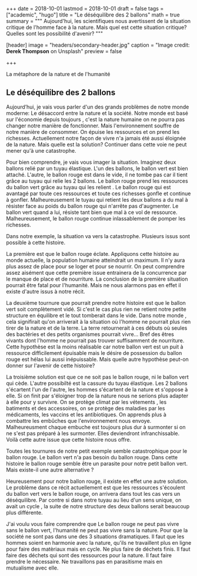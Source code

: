 +++
date = 2018-10-01
lastmod = 2018-10-01
draft = false
tags = ["academic", "hugo"]
title = "Le déséquilibre des 2 ballons"
math = true
summary = """
Aujourd'hui, les scientifiques nous avertissent de la situation critique de l'homme face à la nature. Mais quel est cette situation critique? Quelles sont les possibilité d'avenir? 
"""

[header]
image = "headers/secondary-header.jpg"
caption = "Image credit: **Derek Thompson** on Unsplash"
preview = false

+++

La métaphore de la nature et de l'humanité

## Le déséquilibre des 2 ballons

Aujourd’hui, je vais vous parler d'un des grands problèmes de notre monde moderne: Le désaccord entre la nature et la société. Notre monde est basé sur l'économie depuis toujours , c'est la nature humaine on ne pourra pas changer notre manière de fonctionner. Mais l'environnement souffre de notre manière de consommer. On épuise les ressources et on prend les richesses. Actuellement notre façon de vivre n'a jamais été aussi éloignée de la nature. Mais quelle est la solution? Continuer dans cette voie ne peut mener qu'à une catastrophe.

Pour bien comprendre, je vais vous imager la situation. Imaginez deux ballons relié par un tuyau élastique. L'un des ballons, le ballon vert est bien attaché. L'autre, le ballon rouge est dans le vide, il ne tombe pas car il tient grâce au tuyau qui relie les 2 ballons. Le ballon rouge prend les ressources du ballon vert grâce au tuyau qui les relient . Le ballon rouge qui est avantagé par toute ces ressources et toute ces richesses gonfle et continue à gonfler. Malheureusement le tuyau qui retient les deux ballons a du mal à résister face au poids du ballon rouge qui n'arrête pas d'augmenter. Le ballon vert quand a lui, résiste tant bien que mal à ce vol de ressource. Malheureusement, le ballon rouge continue inlassablement de pomper les richesses. 

Dans notre exemple, la situation va vers la catastrophe. Plusieurs issus sont possible à cette histoire.

La première est que le ballon rouge éclate. Appliquons cette histoire au monde actuelle, la population humaine atteindrait un maximum. Il n'y aura plus assez de place pour se loger et pour se nourrir. On peut comprendre assez aisément que cette première issue entrainera de la concurrence par le manque de place et de nourriture. La conclusion de la première situation pourrait être fatal pour l'humanité. Mais ne nous alarmons pas en effet il existe d'autre issus à notre récit.

La deuxième tournure que pourrait prendre notre histoire est que le ballon vert soit complètement vidé. Si c'est le cas plus rien ne retient notre petite structure en équilibre et le tout tomberait dans le vide. Dans notre monde , cela signifirait qu'on arriverait à la situation où l'homme ne pourrait plus rien tirer de la nature et de la terre. La terre retournerait à ces débuts où seules des bactéries et des petits organismes pourrait vivre... Bref des êtres vivants dont l'homme ne pourrait pas trouver suffisamment de nourriture. Cette hypothèse est la moins réalisable car notre ballon vert est un puit à ressource difficilement épuisable mais le désire de possession du ballon rouge est hélas lui aussi inépuissable. Mais quelle autre hypothèse peut-on donner sur l'avenir de cette histoire?

La troisième solution est que ce ne soit pas le ballon rouge, ni le ballon vert qui cède. L'autre possibilté est la cassure du tuyau élastique. Les 2 ballons s'écartent l'un de l'autre, les hommes s'écartent de la nature et s'oppose à elle. Si on finit par s'éloigner trop de la nature nous ne serions plus adapter à elle pour y survivre. On se protège climat par les vétements , les batiments et des accessoires, on se protège des maladies par les médicaments, les vaccins et les antibiotiques. On apprends plus à combattre les embûches que l'environnement nous envoye. Malheureusment chaque embuche est toujours plus dur à surmonter si on ne s'est pas préparé à les surmonter. Elles deviendront infranchissable. Voilà cette autre issue que cette histoire nous offre.


Toutes les tournures de notre petit exemple semble catastrophique pour le ballon rouge. Le ballon vert n'a pas besoin du ballon rouge. Dans cette histoire le ballon rouge semble être un parasite pour notre petit ballon vert. Mais existe-il une autre alternative ?

Heureusement pour notre ballon rouge, il existe en effet une autre solution. Le problème dans ce récit actuellement est que les ressources s'écoulent du ballon vert vers le ballon rouge, on arrivera dans tout les cas vers un déséquilibre. Par contre si dans notre tuyau au lieu d'un sens unique, on avait un cycle , la suite de notre structure des deux ballons serait beaucoup plus différente.

J'ai voulu vous faire comprendre que Le ballon rouge ne peut pas vivre sans le ballon vert, l'humanité ne peut pas vivre sans la nature. Pour que la société ne sont pas dans une des 3 situations dramatiques. Il faut que les hommes soient en harmonie avec la nature, qu'ils ne travaillent plus en ligne pour faire des matèriaux mais en cycle. Ne plus faire de déchets finis. Il faut faire des déchets qui sont des ressources pour la nature. Il faut faire prendre le nécessaire.
Ne travaillons pas en parasitisme mais en mutualisme avec elle.
